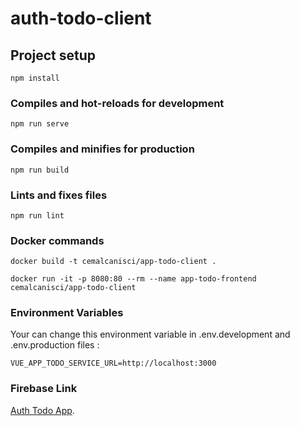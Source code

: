 # auth-todo-client

## Project setup

```
npm install
```

### Compiles and hot-reloads for development

```
npm run serve
```

### Compiles and minifies for production

```
npm run build
```

### Lints and fixes files

```
npm run lint
```

### Docker commands

```
docker build -t cemalcanisci/app-todo-client .

docker run -it -p 8080:80 --rm --name app-todo-frontend cemalcanisci/app-todo-client
```

### Environment Variables

Your can change this environment variable in .env.development and .env.production files :

```
VUE_APP_TODO_SERVICE_URL=http://localhost:3000
```

### Firebase Link

[Auth Todo App](https://auth-todo-55ecb.web.app).
